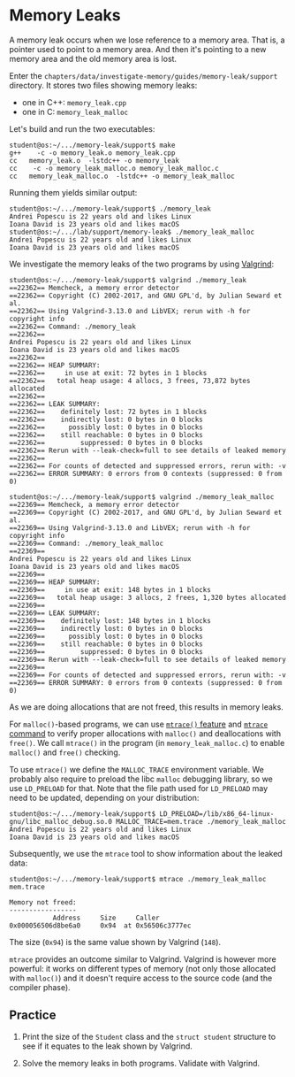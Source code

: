 # Memory Leaks

A memory leak occurs when we lose reference to a memory area.
That is, a pointer used to point to a memory area.
And then it's pointing to a new memory area and the old memory area is lost.

Enter the `chapters/data/investigate-memory/guides/memory-leak/support` directory.
It stores two files showing memory leaks:

- one in C++: `memory_leak.cpp`
- one in C: `memory_leak_malloc`

Let's build and run the two executables:

```console
student@os:~/.../memory-leak/support$ make
g++    -c -o memory_leak.o memory_leak.cpp
cc   memory_leak.o  -lstdc++ -o memory_leak
cc    -c -o memory_leak_malloc.o memory_leak_malloc.c
cc   memory_leak_malloc.o  -lstdc++ -o memory_leak_malloc
```

Running them yields similar output:

```console
student@os:~/.../memory-leak/support$ ./memory_leak
Andrei Popescu is 22 years old and likes Linux
Ioana David is 23 years old and likes macOS
student@os:~/.../lab/support/memory-leak$ ./memory_leak_malloc
Andrei Popescu is 22 years old and likes Linux
Ioana David is 23 years old and likes macOS
```

We investigate the memory leaks of the two programs by using [Valgrind](https://valgrind.org/):

```console
student@os:~/.../memory-leak/support$ valgrind ./memory_leak
==22362== Memcheck, a memory error detector
==22362== Copyright (C) 2002-2017, and GNU GPL'd, by Julian Seward et al.
==22362== Using Valgrind-3.13.0 and LibVEX; rerun with -h for copyright info
==22362== Command: ./memory_leak
==22362==
Andrei Popescu is 22 years old and likes Linux
Ioana David is 23 years old and likes macOS
==22362==
==22362== HEAP SUMMARY:
==22362==     in use at exit: 72 bytes in 1 blocks
==22362==   total heap usage: 4 allocs, 3 frees, 73,872 bytes allocated
==22362==
==22362== LEAK SUMMARY:
==22362==    definitely lost: 72 bytes in 1 blocks
==22362==    indirectly lost: 0 bytes in 0 blocks
==22362==      possibly lost: 0 bytes in 0 blocks
==22362==    still reachable: 0 bytes in 0 blocks
==22362==         suppressed: 0 bytes in 0 blocks
==22362== Rerun with --leak-check=full to see details of leaked memory
==22362==
==22362== For counts of detected and suppressed errors, rerun with: -v
==22362== ERROR SUMMARY: 0 errors from 0 contexts (suppressed: 0 from 0)

student@os:~/.../memory-leak/support$ valgrind ./memory_leak_malloc
==22369== Memcheck, a memory error detector
==22369== Copyright (C) 2002-2017, and GNU GPL'd, by Julian Seward et al.
==22369== Using Valgrind-3.13.0 and LibVEX; rerun with -h for copyright info
==22369== Command: ./memory_leak_malloc
==22369==
Andrei Popescu is 22 years old and likes Linux
Ioana David is 23 years old and likes macOS
==22369==
==22369== HEAP SUMMARY:
==22369==     in use at exit: 148 bytes in 1 blocks
==22369==   total heap usage: 3 allocs, 2 frees, 1,320 bytes allocated
==22369==
==22369== LEAK SUMMARY:
==22369==    definitely lost: 148 bytes in 1 blocks
==22369==    indirectly lost: 0 bytes in 0 blocks
==22369==      possibly lost: 0 bytes in 0 blocks
==22369==    still reachable: 0 bytes in 0 blocks
==22369==         suppressed: 0 bytes in 0 blocks
==22369== Rerun with --leak-check=full to see details of leaked memory
==22369==
==22369== For counts of detected and suppressed errors, rerun with: -v
==22369== ERROR SUMMARY: 0 errors from 0 contexts (suppressed: 0 from 0)
```

As we are doing allocations that are not freed, this results in memory leaks.

For `malloc()`-based programs, we can use [`mtrace()` feature](https://man7.org/linux/man-pages/man3/mtrace.3.html) and [`mtrace` command](https://man7.org/linux/man-pages/man1/mtrace.1.html) to verify proper allocations with `malloc()` and deallocations with `free()`.
We call `mtrace()` in the program (in `memory_leak_malloc.c`) to enable `malloc()` and `free()` checking.

To use `mtrace()` we define the `MALLOC_TRACE` environment variable.
We probably also require to preload the libc `malloc` debugging library, so we use `LD_PRELOAD` for that.
Note that the file path used for `LD_PRELOAD` may need to be updated, depending on your distribution:

```console
student@os:~/.../memory-leak/support$ LD_PRELOAD=/lib/x86_64-linux-gnu/libc_malloc_debug.so.0 MALLOC_TRACE=mem.trace ./memory_leak_malloc
Andrei Popescu is 22 years old and likes Linux
Ioana David is 23 years old and likes macOS
```

Subsequently, we use the `mtrace` tool to show information about the leaked data:

```console
student@os:~/.../memory-leak/support$ mtrace ./memory_leak_malloc mem.trace

Memory not freed:
-----------------
           Address     Size     Caller
0x000056506d8be6a0     0x94  at 0x56506c3777ec
```

The size (`0x94`) is the same value shown by Valgrind (`148`).

`mtrace` provides an outcome similar to Valgrind.
Valgrind is however more powerful: it works on different types of memory (not only those allocated with `malloc()`) and it doesn't require access to the source code (and the compiler phase).

## Practice

1. Print the size of the `Student` class and the `struct student` structure to see if it equates to the leak shown by Valgrind.

1. Solve the memory leaks in both programs.
   Validate with Valgrind.
